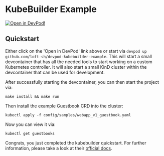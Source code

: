 # KubeBuilder Example

[![Open in DevPod!](https://devpod.sh/assets/open-in-devpod.svg)](https://devpod.sh/open#https://github.com/loft-sh/devpod-kubebuilder-example)

## Quickstart 

Either click on the 'Open in DevPod' link above or start via `devpod up github.com/loft-sh/devpod-kubebuilder-example`. This will start a small devcontainer that has all the needed tools to start working on a custom Kubernetes controller. It will also start a small KinD cluster within the devcontainer that can be used for development.

After successfully starting the devcontainer, you can then start the project via:

```
make install && make run
```

Then install the example Guestbook CRD into the cluster:

```
kubectl apply -f config/samples/webapp_v1_guestbook.yaml
```

Now you can view it via:

```
kubectl get guestbooks
```

Congrats, you just completed the kubebuilder quickstart. For further information, please take a look at their [official docs](https://book.kubebuilder.io/quick-start.html#test-it-out).
